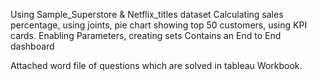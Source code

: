 Using Sample_Superstore & Netflix_titles dataset
Calculating sales percentage, using joints, pie chart showing top 50 customers, using KPI cards.
Enabling Parameters, creating sets 
Contains an End to End dashboard 

Attached word file of questions which are solved in tableau Workbook. 
